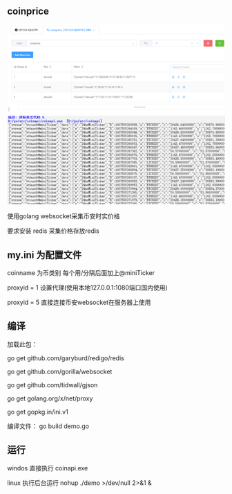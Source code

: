 ## coinprice
<p align="center">
 
  <img width="800" src="https://github.com/pchaibo/coinprice/blob/main/images/red.png">
  <img width="800" src="https://github.com/pchaibo/coinprice/blob/main/images/b.png">
  
</p>
使用golang websocket采集币安时实价格

要求安装 redis 采集价格存放redis

## my.ini 为配置文件

coinname 为币类别 每个用/分隔后面加上@miniTicker

proxyid = 1 设置代理(使用本地127.0.0.1:1080端口国内使用)

proxyid = 5 直接连接币安websocket在服务器上使用
## 编译
加载此包：

 go get github.com/garyburd/redigo/redis 

 go get github.com/gorilla/websocket 

 go get github.com/tidwall/gjson

 go get golang.org/x/net/proxy

 go get gopkg.in/ini.v1 

编译文件： go build demo.go

## 运行
windos 直接执行 coinapi.exe

linux 执行后台运行 nohup ./demo >/dev/null 2>&1 &


